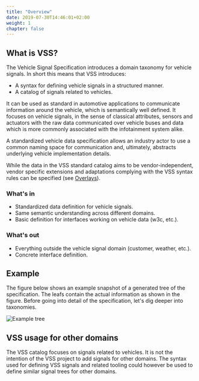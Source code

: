 ```yaml
---
title: "Overview"
date: 2019-07-30T14:46:01+02:00
weight: 1
chapter: false
---
```


## What is VSS?
The Vehicle Signal Specification introduces a domain taxonomy for vehicle signals.
In short this means that VSS introduces:

* A syntax for defining vehicle signals in a structured manner.
* A catalog of signals related to vehicles.

It can be used as standard in automotive applications to communicate information
around the vehicle, which is semantically well defined. It focuses on vehicle
signals, in the sense of classical attributes, sensors and actuators with the raw data
communicated over vehicle buses and data which is more commonly associated with
the infotainment system alike.

A standardized vehicle data specification allows an industry actor to use a
common naming space for communication and, ultimately, abstracts underlying
vehicle implementation details.

While the data in the VSS standard catalog aims to be vendor-independent,
vendor specific extensions and adaptations complying with the VSS syntax rules can be specified
(see [Overlays](/vehicle_signal_specification/rule_set/overlay/)).

### What's in
* Standardized data definition for vehicle signals.
* Same semantic understanding across different domains.
* Basic definition for interfaces working on vehicle data (w3c, etc.).

### What's out
* Everything outside the vehicle signal domain (customer, weather, etc.).
* Concrete interface definition.

## Example
The figure below shows an example snapshot of a generated tree of the
specification. The leafs contain the actual information as shown in the figure.
Before going into detail of the specification, let's dig deeper into taxonomies.

![Example tree](/vehicle_signal_specification/images/tree.png?classes=shadow&width=60pc)

## VSS usage for other domains

The VSS catalog focuses on signals related to vehicles.
It is not the intention of the VSS project to add signals for other domains.
The syntax used for defining VSS signals and related tooling could however be used to define similar signal trees
for other domains.
